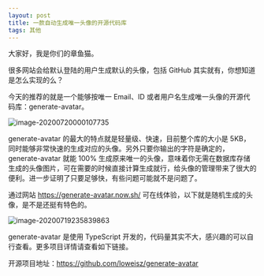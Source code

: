 ```yaml
---
layout: post
title: 一款自动生成唯一头像的开源代码库
tags: 其他
---
```


大家好，我是你们的章鱼猫。

很多网站会给默认登陆的用户生成默认的头像，包括 GitHub 其实就有，你想知道是怎么实现的么？

今天的推荐的就是一个能够按唯一 Email、ID 或者用户名生成唯一头像的开源代码库：generate-avatar。

![image-20200720000107735](https://raw.githubusercontent.com/ZhuPeng/pic/master/images/compress_image-20200720000107735.png)

generate-avatar 的最大的特点就是轻量级、快速，目前整个库的大小是 5KB，同时能够非常快速的生成对应的头像。另外只要你输出的字符是确定的，generate-avatar 就能 100% 生成原来唯一的头像，意味着你无需在数据库存储生成的头像图片，可在需要的时候直接计算生成就行，给头像的管理带来了很大的便利。进一步证明了只要足够快，有些问题可能就不是问题了。

通过网站  https://generate-avatar.now.sh/  可在线体验，以下就是随机生成的头像，是不是还挺有特色的。

![image-20200719235839863](https://raw.githubusercontent.com/ZhuPeng/pic/master/images/compress_image-20200719235839863.png)

generate-avatar 是使用 TypeScript 开发的，代码量其实不大，感兴趣的可以自行查看。更多项目详情请查看如下链接。

开源项目地址：https://github.com/loweisz/generate-avatar